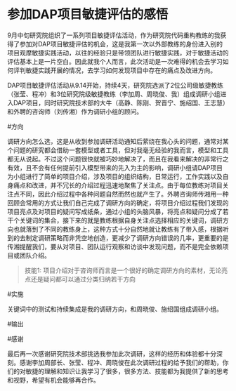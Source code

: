 参加DAP项目敏捷评估的感悟
=========================

9月中旬研究院组织了一系列项目敏捷评估活动，作为研究院代码重构教练的我获得了参加对DAP项目敏捷评估的机会，这是我第一次以外部教练的身份进入别的项目观摩敏捷实践活动，以往的经验只是带领团队进行敏捷实践，对于敏捷活动的评估基本上是一片空白。因此就我个人而言，此次活动是一次难得的机会去学习如何评判敏捷实践开展的情况，去学习如何发现项目中存在的痛点及改进方向。

DAP项目敏捷评估活动从9.14开始，持续4天，研究院选派了2位公司级敏捷教练（张莹、程冲）和3位研究院级敏捷教练（李加周、周晓俊、我）组成调研小组进入DAP项目，同时研究院技术部的大牛（高静、陈刚、贺晋宁、施绍国、王志慧）和外聘的咨询师（刘传湘）作为调研小组的顾问。

#方向

调研方向怎么选，这是从收到参加调研活动通知后萦绕在我心头的问题，通常对某个问题的研究都会借助一套模型或者工具，但对我毫无经验的我而言，模型和工具都无从说起。不过这个问题很快就被巧妙地解决了，而且在我看来解决的非常行之有效，且不会有任何提前引入模型带来的先入为主的影响，调研小组请DAP项目为小组进行了简单的项目介绍，涉及项目的组织结构，日常运行，工作实践以及自身痛点和改进，并不冗长的介绍过程迅速地聚焦了关注点。由于每位教练对项目关注点不同，因此介绍过程中各种问题自然而然也就产生了。外聘咨询师传湘用一种回顾会常用的方式让我们自己完成了调研方向的确定，将项目介绍过程我们发现的项目亮点及对项目的疑问写成纸条，通过小组的头脑风暴，将亮点和疑问分成了若干个关键词的集合，接下来的就是教练根据自身关注点选择相应的关键词，调研方向也就落到了不同的教练身上，这种方式十分自然地就让教练有了带入感，根据听到的去制定调研策略而非凭空地创造，更减少了调研方向错误的几率，更重要的是传湘提醒我们，要从对项目、团队运行观察和访谈中发现问题，而不是完全依赖项目或团队介绍。

>技能1: 项目介绍对于咨询师而言是一个很好的确定调研方向的素材，无论亮点还是疑问都可以通过分类归纳若干方向

#实施

关键词中的测试和持续集成是我的调研方向，和周晓俊、施绍国组成调研小组。

#输出

#感谢

最后再一次感谢研究院技术部挑选我参加此次调研，这样的经历和体验都十分深刻。感谢李加周部长、张莹、程冲、周晓俊在此次调研过程的给予我们的帮助，你们的对敏捷的理解和知识让我学习了很多，很多方法、技能都为我提供了新的思考和视野，希望有机会能够再合作。
